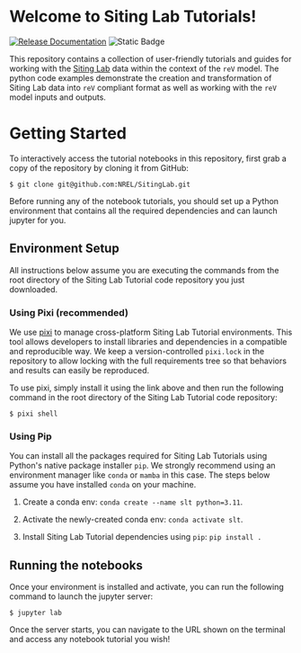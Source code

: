 # Welcome to Siting Lab Tutorials!

[![Release Documentation](https://github.com/NREL/SitingLab/actions/workflows/docs.yml/badge.svg)](https://nrel.github.io/SitingLab)
![Static Badge](https://img.shields.io/badge/SWR--24--95_%E2%80%9CSiting%20Lab%E2%80%9D-blue?label=NREL)


This repository contains a collection of user-friendly tutorials and guides for working with the [Siting Lab](https://data.openei.org/siting_lab)
data within the context of the `reV` model. The python code examples demonstrate the creation and transformation of
Siting Lab data into `reV` compliant format as well as working with the `reV` model inputs and outputs.


# Getting Started

To interactively access the tutorial notebooks in this repository,
first grab a copy of the repository by cloning it from GitHub:

    $ git clone git@github.com:NREL/SitingLab.git

Before running any of the notebook tutorials, you should set up a Python environment that contains all the
required dependencies and can launch jupyter for you.

## Environment Setup

All instructions below assume you are executing the commands from the root directory
of the Siting Lab Tutorial code repository you just downloaded.

### Using Pixi (recommended)

We use [pixi](https://pixi.sh/latest/) to manage cross-platform Siting Lab Tutorial
environments. This tool allows developers to install libraries and dependencies in a
compatible and reproducible way. We keep a version-controlled ``pixi.lock``
in the repository to allow locking with the full requirements tree so that
behaviors and results can easily be reproduced.

To use pixi, simply install it using the link above and then run the following
command in the root directory of the Siting Lab Tutorial code repository:

    $ pixi shell


### Using Pip

You can install all the packages required for Siting Lab Tutorials using Python's
native package installer `pip`. We strongly recommend using an environment manager
like `conda` or  `mamba` in this case. The steps below assume you have installed
`conda` on your machine.

   1) Create a conda env: `conda create --name slt python=3.11`.

   2) Activate the newly-created conda env: `conda activate slt`.

   3) Install Siting Lab Tutorial dependencies using `pip`: `pip install .`


## Running the notebooks

Once your environment is installed and activate, you can run the following command to
launch the jupyter server:

    $ jupyter lab

Once the server starts, you can navigate to the URL shown on the terminal and access
any notebook tutorial you wish!

